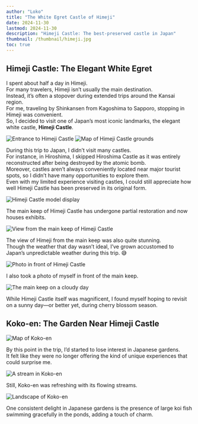 ```yaml
---
author: "Loko"
title: "The White Egret Castle of Himeji"
date: 2024-11-30
lastmod: 2024-11-30
description: "Himeji Castle: The best-preserved castle in Japan"
thumbnail: /thumbnail/himeji.jpg
toc: true
---
```


## Himeji Castle: The Elegant White Egret

I spent about half a day in Himeji.  
For many travelers, Himeji isn’t usually the main destination.  
Instead, it’s often a stopover during extended trips around the Kansai region.  
For me, traveling by Shinkansen from Kagoshima to Sapporo, stopping in Himeji was convenient.  
So, I decided to visit one of Japan’s most iconic landmarks, the elegant white castle, **Himeji Castle**.

<img class="hover-zoom" src="/jr-travel/himeji-1.jpg" alt="Entrance to Himeji Castle">

<img class="hover-zoom" src="/jr-travel/himeji-2.jpg" alt="Map of Himeji Castle grounds">

During this trip to Japan, I didn’t visit many castles.  
For instance, in Hiroshima, I skipped Hiroshima Castle as it was entirely reconstructed after being destroyed by the atomic bomb.  
Moreover, castles aren’t always conveniently located near major tourist spots, so I didn’t have many opportunities to explore them.  
Even with my limited experience visiting castles, I could still appreciate how well Himeji Castle has been preserved in its original form.

<img class="hover-zoom" src="/jr-travel/himeji-3.jpg" alt="Himeji Castle model display">

The main keep of Himeji Castle has undergone partial restoration and now houses exhibits.

<img class="hover-zoom" src="/jr-travel/himeji-4.jpg" alt="View from the main keep of Himeji Castle">

The view of Himeji from the main keep was also quite stunning.  
Though the weather that day wasn’t ideal, I’ve grown accustomed to Japan’s unpredictable weather during this trip. 😅

<img class="hover-zoom" src="/jr-travel/himeji-5.jpg" alt="Photo in front of Himeji Castle">

I also took a photo of myself in front of the main keep.

<img class="hover-zoom" src="/jr-travel/himeji-6.jpg" alt="The main keep on a cloudy day">

While Himeji Castle itself was magnificent, I found myself hoping to revisit on a sunny day—or better yet, during cherry blossom season.

## Koko-en: The Garden Near Himeji Castle

<img class="hover-zoom" src="/jr-travel/himeji-7.jpg" alt="Map of Koko-en">

By this point in the trip, I’d started to lose interest in Japanese gardens.  
It felt like they were no longer offering the kind of unique experiences that could surprise me.

<img class="hover-zoom" src="/jr-travel/himeji-8.jpg" alt="A stream in Koko-en">

Still, Koko-en was refreshing with its flowing streams.

<img class="hover-zoom" src="/jr-travel/himeji-9.jpg" alt="Landscape of Koko-en">

One consistent delight in Japanese gardens is the presence of large koi fish swimming gracefully in the ponds, adding a touch of charm.
